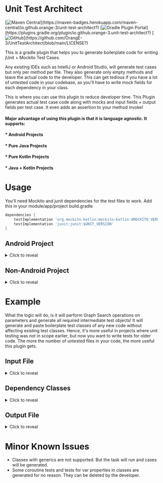 # Unit Test Architect 

[![Maven Central](https://maven-badges.herokuapp.com/maven-central/io.github.orange-3/unit-test-architect/badge.svg?)](https://maven-badges.herokuapp.com/maven-central/io.github.orange-3/unit-test-architect?)
[![Gradle Plugin Portal](https://img.shields.io/gradle-plugin-portal/v/io.github.orange-3.unit-test-architect?)](https://plugins.gradle.org/plugin/io.github.orange-3.unit-test-architect?)
[![GitHub](https://img.shields.io/github/license/OrangE-3/UnitTestArchitect?)](https://github.com/OrangE-3/UnitTestArchitect/blob/main/LICENSE?)

This is a gradle plugin that helps you to generate boilerplate code for writing jUnit + Mockito Test Cases.

Any existing IDEs such as IntelliJ or Android Studio, will generate test cases but only per method per file. 
They also generate only empty methods and leave the actual code to the developer. 
This can get tedious if you have a lot of untested code in your codebase, as you'll have to write mock fields for
each dependency in your class.

This is where you can use this plugin to reduce developer time. This Plugin generates actual test case code along 
with mocks and input fields + output fields per test case. It even adds an assertion to your method invoke!


#### Major advantage of using this plugin is that it is language agnostic. It supports:
#### * Android Projects
#### * Pure Java Projects
#### * Pure Kotlin Projects
#### * Java + Kotlin Projects


# Usage

You'll need Mockito and junit dependencies for the test files to work. Add this in your module/app/project build.gradle
```groovy
dependencies {
    testImplementation 'org.mockito.kotlin:mockito-kotlin:$MOCKITO_VERSION'
    testImplementation 'junit:junit:$UNIT_VERSION'
}
```
## Android Project
<details>
<summary>Click to reveal</summary>
<br>
To use this plugin, add it the top of your root project's build.gradle:

```groovy
buildscript {
    repositories {
        mavenCentral()
    }
    dependencies {
        classpath "io.github.orange-3:unit-test-architect:$LIBRARY_VERSION_MAVEN_CENTRAL"
    }
}
```

And then add it as a plugin in your library/ application build.gradle

```groovy
plugins {
  id 'io.github.orange-3.unit-test-architect'
}
```

Finally, register this task:
You can give source folders and exclude directories of which you don't want test cases to be generated.

```groovy
tasks.register('generateTests', io.github.orange3.unittestarchitect.TestCaseGenerator) {
    // Use android.applicationVariants.each for application modules
    android.libraryVariants.each { variant ->
        if (variant.name == "SOME FLAVOR VARIANT NAME") {
            // This line searches for javac compiled code
            // You can use this for older gradle versions: def javaCompiledClasses = variant.javaCompileProvider.get().destinationDir.getAbsoluteFile().toURI().toURL()
            def javaCompiledClasses = variant.getJavaCompileProvider().get().destinationDirectory.getAsFile().get().toURI().toURL()
            // This line searches for kotlin compiled code + dependencies
            def restDependencies = variant.getCompileClasspath(null).getFiles().collect { it.toURI().toURL() } as URL[]
            // You need to set this field with all locations to your compiled code (.class files)
            urls = restDependencies + javaCompiledClasses
            // You also need to provide a list of source directories
            sourceDirectoryList = ["library/src/main", "library/src/flavorFolder2", "library/src/flavorFolder3"]
            // If needed, you can exclude directories or files using this
            exclude = ["library/src/main/java/foo/bar/tom/di",
                       "library/src/main/java/foo/bar/tom/models",
                       "library/src/main/java/foo/bar/tom/cat/di",
                       "library/src/main/java/foo/bar/tom/cat/models",
                       "library/src/main/java/foo/bar/tom/dog/di",
                       "library/src/main/java/foo/bar/tom/dog/models",
                       "library/src/flavorFolder2/java/foo/bar/tom/di",
                       "library/src/flavorFolder3/java/foo/bar/tom/di",]
        }
    }
}
```

Please also set a ANDROID_SDK_DIRECTORY in your environment variables.
Example: 
```txt
ANDROID_SDK_DIRECTORY = "/Users/rahulchoudhary/Library/Android/sdk/platforms/android-31"
```

To use the task, your project should be compiled.

```bash
Usage of task : ./gradlew :library:generateTests
```
</details>

## Non-Android Project
<details>
<summary>Click to reveal</summary>
<br>
To use this plugin, add it as a plugin in your build.gradle

```groovy
plugins {
  id 'io.github.orange-3.unit-test-architect' version("$LIBRARY_VERSION_PLUGIN_PORTAL")
}
```

Finally, register this task:

```groovy
tasks.register('generateTests', io.github.orange3.unittestarchitect.TestCaseGenerator) {
    //directory to the compiled runtime classes
    urls = sourceSets.main.runtimeClasspath.files.collect { it.toURI().toURL() } as URL[]
    //directory list of your source
    sourceDirectoryList = ["src/main"]
    // If needed, you can exclude directories or files using this
    exclude = []
}
```

To use the task, your project should be compiled.

```bash
Usage of task : ./gradlew :generateTests
```
</details>


# Example

What the logic will do, is it will perform Graph Search operations on parameters and
generate all required intermediate test objects! 
It will generate and paste boilerplate test classes of any new code without affecting existing test classes.
Hence, it's more useful in projects where unit testing was not in scope earlier, but now you want to write tests for older code.
The more the number of untested files in your code, the more useful this plugin gets.

## Input File 
<details>
<summary>Click to reveal</summary>
<br>

Present in module/src/someFolder/java/
```kotlin
package foo.bar.tom.files


import foo.bar.tom.models.SomeRequest
import foo.bar.tom.models.SomeResponse
import foo.bar.tom.interfaces.SomeInterface
import foo.bar.tom.dog.DummyClass3
import foo.bar.tom.dog.converter.DummyClass2
import foo.bar.tom.dog.network.service.DummyClass1
import foo.bar.tom.dog.usecases.interfaces.MyClassInterface
import android.content.Context
import kotlin.Int
import kotlin.String

class MyClass(
    private val context: Context,
    private val dummyClass1: DummyClass1,
    private val dummyClass3: DummyClass3,
    private val dummyClass2: DummyClass2
) : MyClassInterface {

    override fun execute(request: SomeRequest): SomeResponse {
        doSomeThing()
    }
    
    override suspend fun check(
        input: String, 
        dummyInt: Int, 
        someInterface: SomeInterface
    ): AnotherResponse {
        //does Something
    }
    
    private fun doSomething(
    ): Unit {
        //does something
    }
   
}
```
</details>

## Dependency Classes 
<details>
<summary>Click to reveal</summary>
<br>

```kotlin
package foo.bar.tom.models

data class SomeRequest(
    val integer: Int,
    val someClass: SomeClass
)
```
```kotlin
package foo.bar.tom.models

data class SomeResponse(
    val double: Double
)
```
```kotlin
package foo.bar.tom.classes

public class SomeClass(
    val data: String
) {
    //Some Class Logic
}
```
```kotlin
package foo.bar.tom.classes

public class AnotherResponse(
    //Empty Constructor
) {
}
```
</details>

## Output File
<details>
<summary>Click to reveal</summary>
<br>

Generated in module/src/testSomeFolder/java/

```kotlin
package foo.bar.tom.files

import foo.bar.tom.models.SomeRequest
import foo.bar.tom.models.SomeResponse
import foo.bar.tom.classes.SomeClass
import foo.bar.tom.classes.AnotherResponse
import foo.bar.tom.interfaces.SomeInterface
import foo.bar.tom.dog.DummyClass3
import foo.bar.tom.dog.converter.DummyClass2
import foo.bar.tom.dog.network.service.DummyClass1
import android.content.Context
import kotlin.Unit
import org.junit.Before
import org.junit.Test
import org.mockito.Mock
import org.mockito.MockitoAnnotations
import kotlin.Int
import kotlin.String
import kotlin.Double

public class MyClassTest {
  private lateinit var testObject: MyClass

  @Mock
  private lateinit var context: Context

  @Mock
  private lateinit var dummyClass1: DummyClass1

  @Mock
  private lateinit var dummyClass3: DummyClass3

  @Mock
  private lateinit var dummyClass2: DummyClass2

  @Before
  public fun setUp(): Unit {
    MockitoAnnotations.initMocks(this)
    testObject = MyClass(
    	context,
    	dummyClass1,
    	dummyClass3,
    	dummyClass2
    )
  }
  
  @Test
  public fun execute(): Unit {
    //generates random primitive type and string values 
    val testIntObject: Int = 1
    val testStringObject: String = "dasfewfe3"
    val testSomeClassObject: SomeClass = SomeClass(data)
    val testSomeRequestObject : SomeRequest = SomeRequest(testIntegerObject, data)
    val testDoubleObject: Double = 1.0
    val testExpectedResult : SomeResponse = SomeResponse(testDoubleObject)
    Assert.assertEquals(
        testExpectedResult,
        testObject.execute(testSomeRequestObject)
    )
  }
  
  @Test
  public fun check(): Unit {
    val testStringObject: String = "fwf4scxaasd"
    val testIntObject: Int = 1
    // Leaves interface implementations upto the developer
    lateinit var someInterface: SomeInterface
    val testExpectedResult : AnotherResponse = AnotherResponse()
    
    runBlocking {
        Assert.assertEquals(
            testExpectedResult,
            testObject.check(
                testStringObject, 
                testIntObject, 
                someInterface
            )
        )
    }
  }
  
}

```
It must be evident by now that this plugin writes so much code for you.
Please note that the test cases will be generated only in kotlin for both java and kotlin files.

</details>

# Minor Known Issues

* Classes with generics are not supported. But the task will run and cases will be generated.
* Some coroutine tests and tests for var properties in classes are generated for no reason. They can be deleted by the developer.

